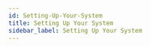 ```yaml
---
id: Setting-Up-Your-System
title: Setting Up Your System
sidebar_label: Setting Up Your System
---
```



#

